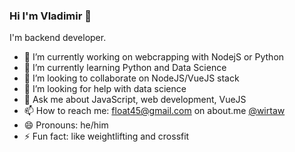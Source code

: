 ### Hi I'm Vladimir 👋

<!--
**wirtaw/wirtaw** is a ✨ _special_ ✨ repository because its `README.md` (this file) appears on your GitHub profile.
-->
I'm backend developer.

- 🔭 I’m currently working on webcrapping with NodejS or Python
- 🌱 I’m currently learning Python and Data Science
- 👯 I’m looking to collaborate on NodeJS/VueJS stack
- 🤔 I’m looking for help with data science
- 💬 Ask me about JavaScript, web development, VueJS
- 📫 How to reach me: [float45@gmail.com](mailto:float45@gmail.com) on about.me [@wirtaw](https://about.me/wirtaw)
- 😄 Pronouns: he/him
- ⚡ Fun fact: like weightlifting and crossfit
